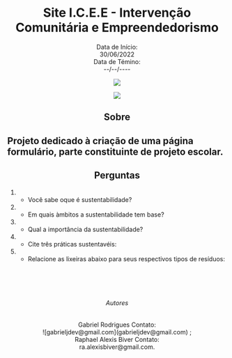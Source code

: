 <h1 align="center"> Site I.C.E.E - Intervenção Comunitária e Empreendedorismo</h1>

<p align="center">Data de Início: <br> 30/06/2022 <br> Data de Témino:<br> --/--/---- </p>

<p align="center">
<img src="http://img.shields.io/static/v1?label=STATUS&message=EM%20DESENVOLVIMENTO&color=GREEN&style=for-the-badge"/>
</p>

<p align="center">
<img src="C:\Users\Gabriel\OneDrive\Escola\(I.C. e E)Intervenção comunitária e Empreendedorismo\Trabalho\IMG\IC.jpg">
</p>

<h2 align="center">Sobre<h2>

<p> Projeto dedicado à criação de uma página formulário, parte constituinte de projeto escolar. </p>

<h2 align="center">Perguntas</h2>

1. - Você sabe oque é sustentabilidade?
2. - Em quais àmbitos a sustentabilidade tem base?
3. - Qual a importância da sustentabilidade?
4. - Cite três práticas sustentavéis:
5. - Relacione as lixeiras abaixo para seus respectivos tipos de resíduos:

<br>
<br>
<br>
<h6 align="center">Autores</h6>
<p align="center">
    Gabriel Rodrigues
    Contato:<br>
    ![gabrieljdev@gmail.com](gabrieljdev@gmail.com) ;<br>
    Raphael Alexis Biver
    Contato: <br> ra.alexisbiver@gmail.com.
</p>
